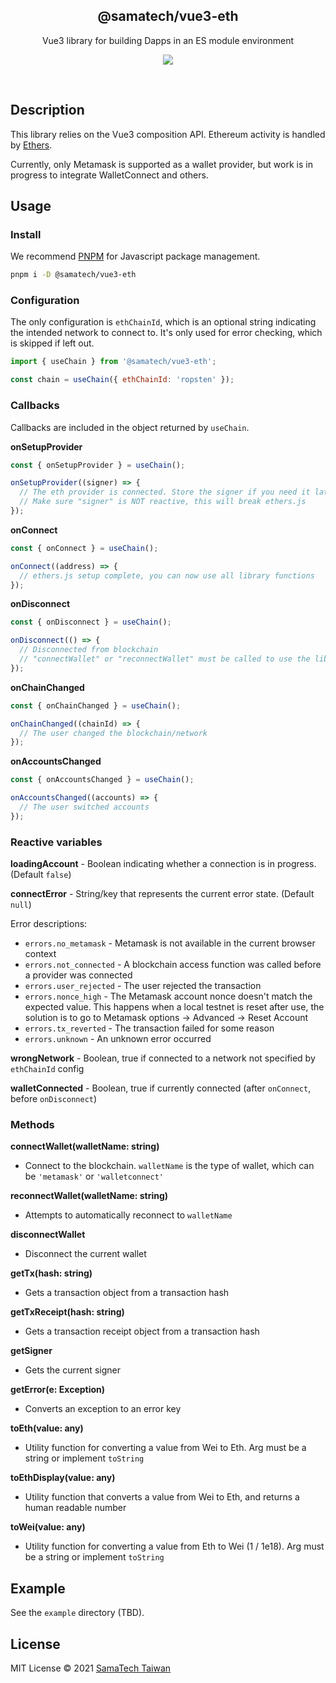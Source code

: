 <h2 align='center'>@samatech/vue3-eth</h2>

<p align='center'>Vue3 library for building Dapps in an ES module environment</p>

<p align='center'>
<a href='https://www.npmjs.com/package/@samatech/vue3-eth'>
  <img src='https://img.shields.io/npm/v/@samatech/vue3-eth?color=222&style=flat-square'>
</a>
</p>

<br>

## Description

This library relies on the Vue3 composition API. Ethereum activity is handled by [Ethers](https://github.com/ethers-io/ethers.js/).

Currently, only Metamask is supported as a wallet provider, but work is in progress to integrate WalletConnect and others.

## Usage

### Install

We recommend [PNPM](https://pnpm.io/) for Javascript package management.

```bash
pnpm i -D @samatech/vue3-eth
```

### Configuration

The only configuration is `ethChainId`, which is an optional string indicating the intended network to connect to. It's only used for error checking, which is skipped if left out.

```javascript
import { useChain } from '@samatech/vue3-eth';

const chain = useChain({ ethChainId: 'ropsten' });
```

### Callbacks
Callbacks are included in the object returned by `useChain`.

**onSetupProvider**
```javascript
const { onSetupProvider } = useChain();

onSetupProvider((signer) => {
  // The eth provider is connected. Store the signer if you need it later
  // Make sure "signer" is NOT reactive, this will break ethers.js
});
```

**onConnect**
```javascript
const { onConnect } = useChain();

onConnect((address) => {
  // ethers.js setup complete, you can now use all library functions
});
```

**onDisconnect**
```javascript
const { onDisconnect } = useChain();

onDisconnect(() => {
  // Disconnected from blockchain
  // "connectWallet" or "reconnectWallet" must be called to use the library again
});
```

**onChainChanged**
```javascript
const { onChainChanged } = useChain();

onChainChanged((chainId) => {
  // The user changed the blockchain/network
});
```

**onAccountsChanged**
```javascript
const { onAccountsChanged } = useChain();

onAccountsChanged((accounts) => {
  // The user switched accounts
});
```

### Reactive variables

**loadingAccount** - Boolean indicating whether a connection is in progress. (Default `false`)

**connectError** - String/key that represents the current error state. (Default `null`)

Error descriptions:
- `errors.no_metamask` - Metamask is not available in the current browser context
- `errors.not_connected` - A blockchain access function was called before a provider was connected
- `errors.user_rejected` - The user rejected the transaction
- `errors.nonce_high` - The Metamask account nonce doesn't match the expected value. This happens when a local testnet is reset after use, the solution is to go to Metamask options -> Advanced -> Reset Account
- `errors.tx_reverted` - The transaction failed for some reason
- `errors.unknown` - An unknown error occurred

**wrongNetwork** - Boolean, true if connected to a network not specified by `ethChainId` config

**walletConnected** - Boolean, true if currently connected (after `onConnect`, before `onDisconnect`)

### Methods

**connectWallet(walletName: string)**
- Connect to the blockchain. `walletName` is the type of wallet, which can be `'metamask'` or `'walletconnect'`

**reconnectWallet(walletName: string)**
- Attempts to automatically reconnect to `walletName`

**disconnectWallet**
- Disconnect the current wallet

**getTx(hash: string)**
- Gets a transaction object from a transaction hash

**getTxReceipt(hash: string)**
- Gets a transaction receipt object from a transaction hash

**getSigner**
- Gets the current signer

**getError(e: Exception)**
- Converts an exception to an error key

**toEth(value: any)**
- Utility function for converting a value from Wei to Eth. Arg must be a string or implement `toString`

**toEthDisplay(value: any)**
- Utility function that converts a value from Wei to Eth, and returns a human readable number

**toWei(value: any)**
- Utility function for converting a value from Eth to Wei (1 / 1e18). Arg must be a string or implement `toString`

## Example

See the `example` directory (TBD).

## License

MIT License © 2021 [SamaTech Taiwan](https://github.com/samatechtw)
